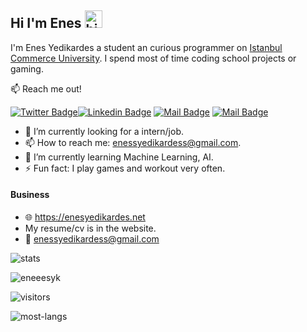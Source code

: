 ## Hi I'm Enes <img src="https://user-images.githubusercontent.com/1303154/88677602-1635ba80-d120-11ea-84d8-d263ba5fc3c0.gif" width="28px" alt="hi">

I'm Enes Yedikardes a student an curious programmer on [Istanbul Commerce University](https://ticaret.edu.tr). I spend most of time coding school projects or gaming.

:mailbox: Reach me out!

[![Twitter Badge](https://img.shields.io/badge/-@eneees_yk-1ca0f1?style=flat&labelColor=1ca0f1&logo=twitter&logoColor=white&link=https://twitter.com/Ipenywis)](https://twitter.com/eneees_yk)[![Linkedin Badge](https://img.shields.io/badge/-Enes-0e76a8?style=flat&labelColor=0e76a8&logo=linkedin&logoColor=white)](https://www.linkedin.com/in/enes-yedikardes-b989041ba/) [![Mail Badge](https://img.shields.io/badge/-@eneesyk-e84393?style=flat&labelColor=e84393&logo=instagram&logoColor=white)](https://www.instagram.com/eneesyk/) [![Mail Badge](https://img.shields.io/badge/-enesyedikardes-c0392b?style=flat&labelColor=c0392b&logo=gmail&logoColor=white)](mailto:enessyedikardess@gmail.com)

<!-- TODO: Add last video link -->

- 🔭 I’m currently looking for a intern/job.
- 📫 How to reach me: enessyedikardess@gmail.com.
- 🌱 I’m currently learning Machine Learning, AI.
- ⚡ Fun fact: I play games and workout very often.


#### Business
- :globe_with_meridians: https://enesyedikardes.net 
- My resume/cv is in the website.
- :email: enessyedikardess@gmail.com


![stats](https://github-readme-stats.vercel.app/api?username=eneeesyk&show_icons=true&hide_title=true&count_private=true&theme=radical)
<p align="left"> <img src="https://komarev.com/ghpvc/?username=eneeesyk" alt="eneeesyk" /> </p>


![visitors](https://visitor-badge.glitch.me/badge?page_id=eneeesyk.eneeesyk)

![most-langs](https://github-readme-stats.vercel.app/api/top-langs/?username=eneeesyk&hide=javascript,html&theme=radical&layout=compact)
